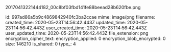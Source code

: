 20170413221444182_00c8bf03fbd141fe88beead28b620fbe.png

id: 997ad86a5b9c4869842940fc3ba2ccae
mime: image/png
filename: 
created_time: 2020-05-23T14:56:42.443Z
updated_time: 2020-05-23T14:56:42.443Z
user_created_time: 2020-05-23T14:56:42.443Z
user_updated_time: 2020-05-23T14:56:42.443Z
file_extension: png
encryption_cipher_text: 
encryption_applied: 0
encryption_blob_encrypted: 0
size: 146210
is_shared: 0
type_: 4